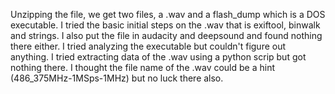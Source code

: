 Unzipping the file, we get two files, a .wav and a flash_dump which is a DOS executable. I tried the basic initial steps on the .wav that is exiftool, 
binwalk and strings. I also put the file in audacity and deepsound and found nothing there either. I tried analyzing the executable but couldn't figure 
out anything. I tried extracting data of the .wav using a python scrip but got nothing there. I thought the file name of the .wav could be a hint (486_375MHz-1MSps-1MHz) but no luck there also.
